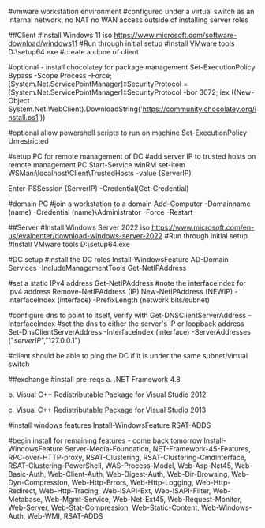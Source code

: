 #vmware workstation environment
#configured under a virtual switch as an internal network, no NAT no WAN access outside of installing server roles


##Client
#Install Windows 11 iso https://www.microsoft.com/software-download/windows11
#Run through initial setup
#Install VMware tools
D:\setup64.exe
#create a clone of client


#optional - install chocolatey for package management
Set-ExecutionPolicy Bypass -Scope Process -Force; [System.Net.ServicePointManager]::SecurityProtocol = [System.Net.ServicePointManager]::SecurityProtocol -bor 3072; iex ((New-Object System.Net.WebClient).DownloadString('https://community.chocolatey.org/install.ps1'))

#optional allow powershell scripts to run on machine
Set-ExecutionPolicy Unrestricted

#setup PC for remote management of DC
#add server IP to trusted hosts on remote management PC
Start-Service winRM
set-item WSMan:\localhost\Client\TrustedHosts -value (ServerIP)

Enter-PSSession (ServerIP) -Credential(Get-Credential)


#domain PC
#join a workstation to a domain
Add-Computer -Domainname (name) -Credential (name)\Administrator -Force -Restart



##Server
#Install Windows Server 2022 iso https://www.microsoft.com/en-us/evalcenter/download-windows-server-2022
#Run through initial setup
#Install VMware tools
D:\setup64.exe


#DC setup
#install the DC roles
Install-WindowsFeature AD-Domain-Services -IncludeManagementTools
Get-NetIPAddress

#set a static IPv4 address
Get-NetIPAddress
#note the interfaceindex for ipv4 address
Remove-NetIPAddress (IP)
New-NetIPAddress (NEWIP) -InterfaceIndex (interface) -PrefixLength (network bits/subnet)

#configure dns to point to itself, verify with
Get-DNSClientServerAddress –InterfaceIndex
#set the dns to either the server's IP or loopback address
Set-DnsClientServerAddress -InterfaceIndex (interface) -ServerAddresses ("*serverIP*","127.0.0.1")

#client should be able to ping the DC if it is under the same subnet/virtual switch





##exchange
#install pre-reqs
a. .NET Framework 4.8

b. Visual C++ Redistributable Package for Visual Studio 2012

c. Visual C++ Redistributable Package for Visual Studio 2013

#install windows features
Install-WindowsFeature RSAT-ADDS

#begin install for remaining features - come back tomorrow
Install-WindowsFeature Server-Media-Foundation, NET-Framework-45-Features, RPC-over-HTTP-proxy, RSAT-Clustering, RSAT-Clustering-CmdInterface, RSAT-Clustering-PowerShell, WAS-Process-Model, Web-Asp-Net45, Web-Basic-Auth, Web-Client-Auth, Web-Digest-Auth, Web-Dir-Browsing, Web-Dyn-Compression, Web-Http-Errors, Web-Http-Logging, Web-Http-Redirect, Web-Http-Tracing, Web-ISAPI-Ext, Web-ISAPI-Filter, Web-Metabase, Web-Mgmt-Service, Web-Net-Ext45, Web-Request-Monitor, Web-Server, Web-Stat-Compression, Web-Static-Content, Web-Windows-Auth, Web-WMI, RSAT-ADDS
